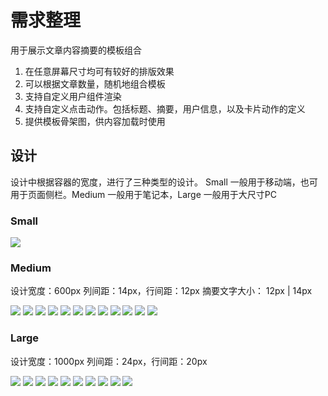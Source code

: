 # 需求整理

用于展示文章内容摘要的模板组合

1. 在任意屏幕尺寸均可有较好的排版效果
2. 可以根据文章数量，随机地组合模板
3. 支持自定义用户组件渲染
4. 支持自定义点击动作。包括标题、摘要，用户信息，以及卡片动作的定义
5. 提供模板骨架图，供内容加载时使用


## 设计

设计中根据容器的宽度，进行了三种类型的设计。 Small 一般用于移动端，也可用于页面侧栏。Medium 一般用于笔记本，Large 一般用于大尺寸PC

### Small

![](./feed-templates_small.png)


### Medium

设计宽度：600px
列间距：14px，行间距：12px
摘要文字大小： 12px | 14px

![](./feed-templates_medium-01.png)
![](./feed-templates_medium-02.png)
![](./feed-templates_medium-03.png)
![](./feed-templates_medium-04.png)
![](./feed-templates_medium-05.png)
![](./feed-templates_medium-06.png)
![](./feed-templates_medium-07.png)
![](./feed-templates_medium-08.png)
![](./feed-templates_medium-09.png)
![](./feed-templates_medium-10.png)
![](./feed-templates_medium-11.png)
![](./feed-templates_medium-12.png)

### Large

设计宽度：1000px
列间距：24px，行间距：20px

![](./feed-templates_large-01.png)
![](./feed-templates_large-02.png)
![](./feed-templates_large-03.png)
![](./feed-templates_large-04.png)
![](./feed-templates_large-05.png)
![](./feed-templates_large-06.png)
![](./feed-templates_large-07.png)
![](./feed-templates_large-08.png)
![](./feed-templates_large-09.png)
![](./feed-templates_large-10.png)

